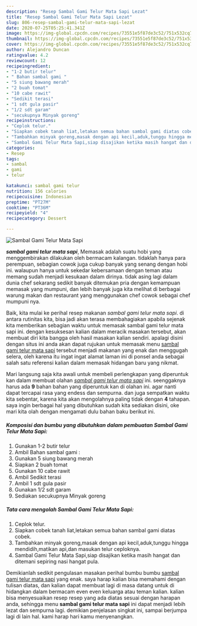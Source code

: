```yaml
---
description: "Resep Sambal Gami Telur Mata Sapi Lezat"
title: "Resep Sambal Gami Telur Mata Sapi Lezat"
slug: 806-resep-sambal-gami-telur-mata-sapi-lezat
date: 2020-07-25T05:25:41.341Z
image: https://img-global.cpcdn.com/recipes/73551e5f87de3c52/751x532cq70/sambal-gami-telur-mata-sapi-foto-resep-utama.jpg
thumbnail: https://img-global.cpcdn.com/recipes/73551e5f87de3c52/751x532cq70/sambal-gami-telur-mata-sapi-foto-resep-utama.jpg
cover: https://img-global.cpcdn.com/recipes/73551e5f87de3c52/751x532cq70/sambal-gami-telur-mata-sapi-foto-resep-utama.jpg
author: Alejandro Duncan
ratingvalue: 4.2
reviewcount: 12
recipeingredient:
- "1-2 butir telur"
- " Bahan sambal gami "
- "5 siung bawang merah"
- "2 buah tomat"
- "10 cabe rawit"
- "Sedikit terasi"
- "1 sdt gula pasir"
- "1/2 sdt garam"
- "secukupnya Minyak goreng"
recipeinstructions:
- "Ceplok telur."
- "Siapkan cobek tanah liat,letakan semua bahan sambal gami diatas cobek."
- "Tambahkan minyak goreng,masak dengan api kecil,aduk,tunggu hingga mendidih,matikan api,dan masukan telur ceploknya."
- "Sambal Gami Telur Mata Sapi,siap disajikan ketika masih hangat dan ditemani sepiring nasi hangat pula."
categories:
- Resep
tags:
- sambal
- gami
- telur

katakunci: sambal gami telur 
nutrition: 156 calories
recipecuisine: Indonesian
preptime: "PT27M"
cooktime: "PT36M"
recipeyield: "4"
recipecategory: Dessert

---
```



![Sambal Gami Telur Mata Sapi](https://img-global.cpcdn.com/recipes/73551e5f87de3c52/751x532cq70/sambal-gami-telur-mata-sapi-foto-resep-utama.jpg)

<b><i>sambal gami telur mata sapi</i></b>, Memasak adalah suatu hobi yang menggembirakan dilakukan oleh bermacam kalangan. tidaklah hanya para perempuan, sebagian cowok juga cukup banyak yang senang dengan hobi ini. walaupun hanya untuk sekedar kebersamaan dengan teman atau memang sudah menjadi kesukaan dalam dirinya. tidak asing lagi dalam dunia chef sekarang sedikit banyak ditemukan pria dengan kemampuan memasak yang mumpuni, dan lebih banyak juga kita melihat di berbagai warung makan dan restaurant yang menggunakan chef cowok sebagai chef mumpuni nya.

Baik, kita mulai ke perihal resep makanan <i>sambal gami telur mata sapi</i>. di antara rutinitas kita, bisa jadi akan terasa membahagiakan apabila sejenak kita memberikan sebagian waktu untuk memasak sambal gami telur mata sapi ini. dengan kesuksesan kalian dalam meracik masakan tersebut, akan membuat diri kita bangga oleh hasil masakan kalian sendiri. apalagi disini dengan situs ini anda akan dapat rujukan untuk memasak menu <u>sambal gami telur mata sapi</u> tersebut menjadi makanan yang enak dan menggugah selera, oleh karena itu ingat ingat alamat laman ini di ponsel anda sebagai salah satu referensi kalian dalam memasak hidangan baru yang nikmat.




Mari langsung saja kita awali untuk membeli perlengkapan yang diperuntuk kan dalam membuat olahan <u><i>sambal gami telur mata sapi</i></u> ini. seenggaknya harus ada <b>9</b> bahan bahan yang diperuntuk kan di olahan ini. agar nanti dapat tercapai rasa yang endess dan sempurna. dan juga sempatkan waktu kita sebentar, karena kita akan mengolahnya paling tidak dengan <b>4</b> tahapan. saya ingin berbagai hal yang dibutuhkan sudah kita sediakan disini, oke mari kita olah dengan mengamati dulu bahan baku berikut ini.

<!--inarticleads1-->

##### Komposisi dan bumbu yang dibutuhkan dalam pembuatan Sambal Gami Telur Mata Sapi:

1. Gunakan 1-2 butir telur
1. Ambil  Bahan sambal gami :
1. Gunakan 5 siung bawang merah
1. Siapkan 2 buah tomat
1. Gunakan 10 cabe rawit
1. Ambil Sedikit terasi
1. Ambil 1 sdt gula pasir
1. Gunakan 1/2 sdt garam
1. Sediakan secukupnya Minyak goreng




<!--inarticleads2-->

##### Tata cara mengolah Sambal Gami Telur Mata Sapi:

1. Ceplok telur.
1. Siapkan cobek tanah liat,letakan semua bahan sambal gami diatas cobek.
1. Tambahkan minyak goreng,masak dengan api kecil,aduk,tunggu hingga mendidih,matikan api,dan masukan telur ceploknya.
1. Sambal Gami Telur Mata Sapi,siap disajikan ketika masih hangat dan ditemani sepiring nasi hangat pula.




Demikianlah sedikit pengulasan masakan perihal bumbu bumbu <u>sambal gami telur mata sapi</u> yang enak. saya harap kalian bisa memahami dengan tulisan diatas, dan kalian dapat membuat lagi di masa datang untuk di hidangkan dalam bermacam even even keluarga atau teman kalian. kalian bisa menyesuaikan resep resep yang ada diatas sesuai dengan harapan anda, sehingga menu <b>sambal gami telur mata sapi</b> ini dapat menjadi lebih lezat dan sempurna lagi. demikian penjelasan singkat ini, sampai berjumpa lagi di lain hal. kami harap hari kamu menyenangkan.
